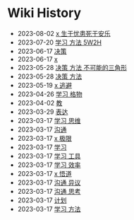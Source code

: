 # Wiki History

- 2023-08-02        [x 生于忧患死于安乐](/0023_x_生于忧患死于安乐)
- 2023-07-20        [学习 方法 5W2H](/0022_学习_方法_5W2H)
- 2023-06-17        [决策](/0021_决策)
- 2023-06-17        [x](/0020_x)
- 2023-05-28        [决策 方法 不可能的三角形](/0019_决策_方法_不可能的三角形)
- 2023-05-28        [决策 方法](/0018_决策_方法)
- 2023-05-19        [x 逃避](/0017_x_逃避)
- 2023-04-26        [学习 格物](/0016_学习_格物)
- 2023-04-02        [教](/0015_教)
- 2023-03-29        [表达](/0014_表达)
- 2023-03-17        [学习 思维](/0011_学习_思维)
- 2023-03-17        [沟通](/0005_沟通)
- 2023-03-17        [x 极限](/0003_x_极限)
- 2023-03-17        [学习](/0009_学习)
- 2023-03-17        [学习 工具](/0010_学习_工具)
- 2023-03-17        [学习 效率](/0012_学习_效率)
- 2023-03-17        [x 悟道](/0004_x_悟道)
- 2023-03-17        [沟通 异议](/0006_沟通_异议)
- 2023-03-17        [沟通 思考](/0007_沟通_思考)
- 2023-03-17        [计划](/0008_计划)
- 2023-03-17        [学习 方法](/0013_学习_方法)
